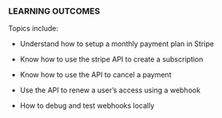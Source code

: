 ### LEARNING OUTCOMES

Topics include:

-   Understand how to setup a monthly payment plan in Stripe

-   Know how to use the stripe API to create a subscription

-   Know how to use the API to cancel a payment

-   Use the API to renew a user’s access using a webhook

-   How to debug and test webhooks locally
